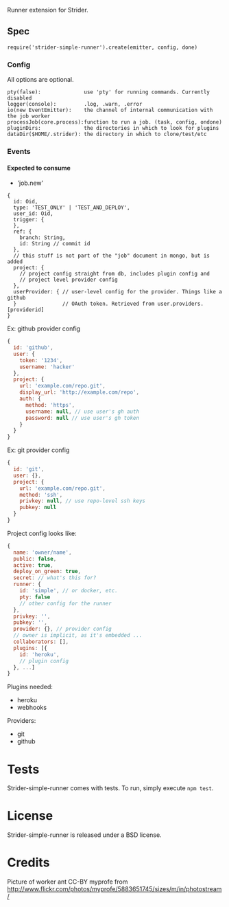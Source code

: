 Runner extension for Strider.

## Spec

`require('strider-simple-runner').create(emitter, config, done)`

### Config

All options are optional.

```
pty(false):              use 'pty' for running commands. Currently disabled
logger(console):         .log, .warn, .error
io(new EventEmitter):    the channel of internal communication with the job worker
processJob(core.process):function to run a job. (task, config, ondone)
pluginDirs:              the directories in which to look for plugins
dataDir($HOME/.strider): the directory in which to clone/test/etc
```

### Events

#### Expected to consume

- 'job.new'

```
{
  id: Oid,
  type: 'TEST_ONLY' | 'TEST_AND_DEPLOY',
  user_id: Oid,
  trigger: {
  },
  ref: {
    branch: String,
    id: String // commit id
  },
  // this stuff is not part of the "job" document in mongo, but is added
  project: {
    // project config straight from db, includes plugin config and
    // project level provider config
  },
  userProvider: { // user-level config for the provider. Things like a github
  }               // OAuth token. Retrieved from user.providers.[providerid]
}
```

Ex: github provider config
```js
{
  id: 'github',
  user: {
    token: '1234',
    username: 'hacker'
  },
  project: {
    url: 'example.com/repo.git',
    display_url: 'http://example.com/repo',
    auth: {
      method: 'https',
      username: null, // use user's gh auth
      password: null // use user's gh token
    }
  }
}
```

Ex: git provider config
```js
{
  id: 'git',
  user: {},
  project: {
    url: 'example.com/repo.git',
    method: 'ssh',
    privkey: null, // use repo-level ssh keys
    pubkey: null
  }
}
```

Project config looks like:

```js
{
  name: 'owner/name',
  public: false,
  active: true,
  deploy_on_green: true,
  secret: // what's this for?
  runner: {
    id: 'simple', // or docker, etc.
    pty: false
    // other config for the runner
  },
  privkey: '',
  pubkey: '',
  provider: {}, // provider config
  // owner is implicit, as it's embedded ...
  collaborators: [],
  plugins: [{
    id: 'heroku',
    // plugin config
  }, ...]
}
```

Plugins needed:

- heroku
- webhooks

Providers:

- git
- github

Tests
=====

Strider-simple-runner comes with tests. To run, simply execute `npm test`.

License
=======

Strider-simple-runner is released under a BSD license.

Credits
=======

Picture of worker ant CC-BY myprofe from http://www.flickr.com/photos/myprofe/5883651745/sizes/m/in/photostream/
